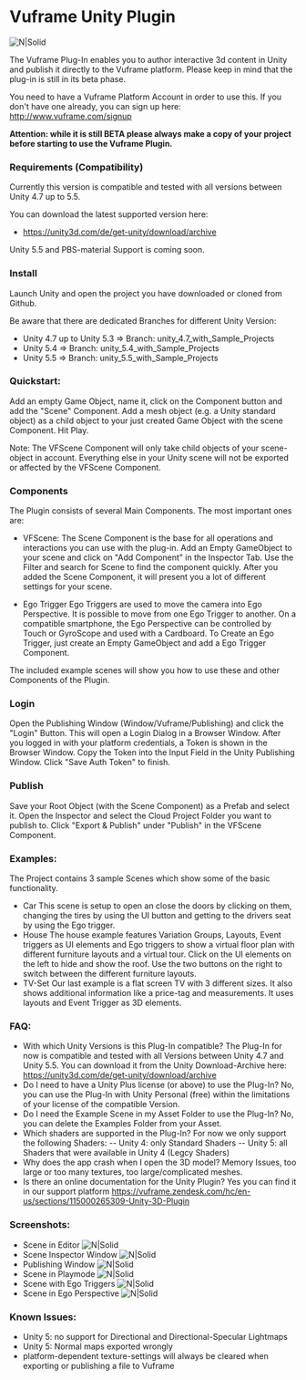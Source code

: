 # Vuframe Unity Plugin
![N|Solid](https://github.com/Vuframe/vuframe-plugin-unity/blob/master/Screenshots/header_sqr.png?raw=true)

The Vuframe Plug-In enables you to author interactive 3d content in Unity and publish it directly to the Vuframe platform. Please keep in mind that the plug-in is still in its beta phase.

You need to have a Vuframe Platform Account in order to use this. If you don't have one already, you can sign up here:
http://www.vuframe.com/signup

**Attention: while it is still BETA please always make a copy of your project before starting to use the Vuframe Plugin.**

### Requirements (Compatibility)
Currently this version is compatible and tested with all versions between Unity 4.7 up to 5.5.

You can download the latest supported version here:
- https://unity3d.com/de/get-unity/download/archive

Unity 5.5 and PBS-material Support is coming soon.
### Install
Launch Unity and open the project you have downloaded or cloned from Github.

Be aware that there are dedicated Branches for different Unity Version:
- Unity 4.7 up to Unity 5.3 => Branch: unity_4.7_with_Sample_Projects
- Unity 5.4 => Branch: unity_5.4_with_Sample_Projects
- Unity 5.5 => Branch: unity_5.5_with_Sample_Projects

### Quickstart:
Add an empty Game Object, name it, click on the Component button and add the "Scene" Component. Add a mesh object (e.g. a Unity standard object) as a child object to your just created Game Object with the scene Component. Hit Play.

Note: The VFScene Component will only take child objects of your scene-object in account. Everything else in your Unity scene will not be exported or affected by the VFScene Component.

### Components
The Plugin consists of several Main Components. The most important ones are:
-  VFScene:
The Scene Component is the base for all operations and interactions you can use with the plug-in. Add an Empty GameObject
to your scene and click on "Add Component" in the Inspector Tab. Use the Filter and search for
Scene to find the component quickly. After you added the Scene Component, it will present you a lot of different settings for your scene. 

- Ego Trigger
Ego Triggers are used to move the camera into Ego Perspective. It is possible to move from one Ego Trigger to another. On a compatible smartphone, the Ego Perspective can be controlled by Touch or GyroScope and used with a Cardboard. 
To Create an Ego Trigger, just create an Empty GameObject and add a Ego Trigger Component.

The included example scenes will show you how to use these and other Components of the Plugin.

### Login
Open the Publishing Window (Window/Vuframe/Publishing) and click the "Login" Button. This will open a Login Dialog in a Browser Window. After you logged in with your platform credentials, a Token is shown in the Browser Window. Copy the Token into the Input Field in the Unity Publishing Window. Click "Save Auth Token" to finish.
### Publish
Save your Root Object (with the Scene Component) as a Prefab and select it. Open the Inspector and select the Cloud Project Folder you want to publish to. Click "Export & Publish" under "Publish" in the VFScene Component.
### Examples:
The Project contains 3 sample Scenes which show some of the basic functionality.
- Car
This scene is setup to open an close the doors by clicking on them, changing the tires by using the UI button
and getting to the drivers seat by using the Ego trigger.
- House
The house example features Variation Groups, Layouts, Event triggers as UI elements and Ego triggers to show
a virtual floor plan with different furniture layouts and a virtual tour. Click on the UI elements on the left to hide
and show the roof. Use the two buttons on the right to switch between the different furniture layouts.
- TV-Set
Our last example is a flat screen TV with 3 different sizes. It also shows additional information like a price-tag and
measurements. It uses layouts and Event Trigger as 3D elements.

### FAQ:
- With which Unity Versions is this Plug-In compatible?
The Plug-In for now is compatible and tested with all Versions between Unity 4.7 and Unity 5.5. You can download it from the Unity
Download-Archive here: https://unity3d.com/de/get-unity/download/archive
- Do I need to have a Unity Plus license (or above) to use the Plug-In?
No, you can use the Plug-In with Unity Personal (free) within the limitations of your license of the compatible Version.
- Do I need the Example Scene in my Asset Folder to use the Plug-In?
No, you can delete the Examples Folder from your Asset.
- Which shaders are supported in the Plug-In?
For now we only support the following Shaders:
-- Unity 4:  only Standard Shaders
-- Unity 5:  all Shaders that were available in Unity 4 (Legcy Shaders)
- Why does the app crash when I open the 3D model?
Memory Issues, too large or too many textures, too large/complicated meshes.
- Is there an online documentation for the Unity Plugin?
Yes you can find it in our support platform https://vuframe.zendesk.com/hc/en-us/sections/115000265309-Unity-3D-Plugin 

### Screenshots:
- Scene in Editor
![N|Solid](https://github.com/Vuframe/vuframe-plugin-unity/blob/master/Screenshots/1.JPG?raw=true)
- Scene Inspector Window
![N|Solid](https://github.com/Vuframe/vuframe-plugin-unity/blob/master/Screenshots/2.JPG?raw=true)
- Publishing Window
![N|Solid](https://github.com/Vuframe/vuframe-plugin-unity/blob/master/Screenshots/3.JPG?raw=true)
- Scene in Playmode
![N|Solid](https://github.com/Vuframe/vuframe-plugin-unity/blob/master/Screenshots/4.JPG?raw=true)
- Scene with Ego Triggers
![N|Solid](https://github.com/Vuframe/vuframe-plugin-unity/blob/master/Screenshots/5.JPG?raw=true)
- Scene in Ego Perspective
![N|Solid](https://github.com/Vuframe/vuframe-plugin-unity/blob/master/Screenshots/6.JPG?raw=true)


### Known Issues:
- Unity 5: no support for Directional and Directional-Specular Lightmaps
- Unity 5: Normal maps exported wrongly
- platform-dependent texture-settings will always be cleared when exporting or publishing a file to Vuframe

